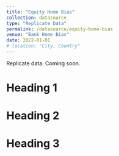 ```yaml
---
title: "Equity Home Bias"
collection: datasource
type: "Replicate Data"
permalink: /datasource/equity-home-bias
venue: "Bank Home Bias"
date: 2022-01-01
# location: "City, Country"
---
```


Replicate data. Coming soon.

Heading 1
======

Heading 2
======

Heading 3
======
